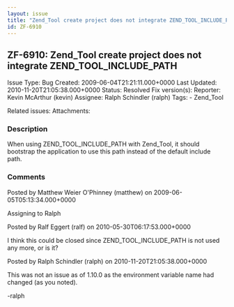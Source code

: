 ```yaml
---
layout: issue
title: "Zend_Tool create project does not integrate ZEND_TOOL_INCLUDE_PATH"
id: ZF-6910
---
```


ZF-6910: Zend\_Tool create project does not integrate ZEND\_TOOL\_INCLUDE\_PATH
-------------------------------------------------------------------------------

 Issue Type: Bug Created: 2009-06-04T21:21:11.000+0000 Last Updated: 2010-11-20T21:05:38.000+0000 Status: Resolved Fix version(s): 
 Reporter:  Kevin McArthur (kevin)  Assignee:  Ralph Schindler (ralph)  Tags: - Zend\_Tool
 
 Related issues: 
 Attachments: 
### Description

When using ZEND\_TOOL\_INCLUDE\_PATH with Zend\_Tool, it should bootstrap the application to use this path instead of the default include path.

 

 

### Comments

Posted by Matthew Weier O'Phinney (matthew) on 2009-06-05T05:13:34.000+0000

Assigning to Ralph

 

 

Posted by Ralf Eggert (ralf) on 2010-05-30T06:17:53.000+0000

I think this could be closed since ZEND\_TOOL\_INCLUDE\_PATH is not used any more, or is it?

 

 

Posted by Ralph Schindler (ralph) on 2010-11-20T21:05:38.000+0000

This was not an issue as of 1.10.0 as the environment variable name had changed (as you noted).

-ralph

 

 